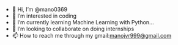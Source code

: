 - 👋 Hi, I’m @mano0369
- 👀 I’m interested in coding
- 🌱 I’m currently learning Machine Learning with Python...
- 💞️ I’m looking to collaborate on doing internships 
- 📫 How to reach me through my gmail:manojvr999@gmail.com

<!---
mano0369/mano0369 is a ✨ special ✨ repository because its `MYSELF.md` (this file) appears on your GitHub profile.
You can click the Preview link to take a look at your changes.
--->
